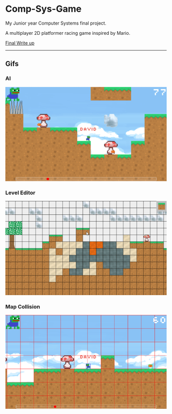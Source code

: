 # Comp-Sys-Game
My Junior year Computer Systems final project.

A multiplayer 2D platformer racing game inspired by Mario.

[Final Write up](https://docs.google.com/document/d/1ZrBdmDC3mPKW8WBs2oiFVnDh3YAa9JtnFWzbwMsXas0/edit?usp=sharing)

------

## Gifs

### AI

![](https://github.com/davidhaas6/Comp-Sys-Game/blob/master/resources/ai.gif)

### Level Editor

![](https://github.com/davidhaas6/Comp-Sys-Game/blob/master/resources/editor.gif)

### Map Collision

![](https://github.com/davidhaas6/Comp-Sys-Game/blob/master/resources/collision.gif)
